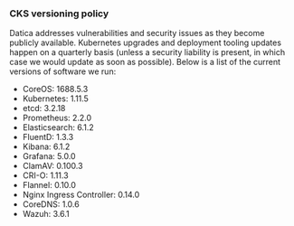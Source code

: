 ### CKS versioning policy
Datica addresses vulnerabilities and security issues as they become publicly available. Kubernetes upgrades and deployment tooling updates happen on a quarterly basis (unless a security liability is present, in which case we would update as soon as possible). Below is a list of the current versions of software we run:

- CoreOS: 1688.5.3
- Kubernetes: 1.11.5
- etcd: 3.2.18
- Prometheus: 2.2.0
- Elasticsearch: 6.1.2
- FluentD: 1.3.3
- Kibana: 6.1.2
- Grafana: 5.0.0
- ClamAV: 0.100.3
- CRI-O: 1.11.3
- Flannel: 0.10.0
- Nginx Ingress Controller: 0.14.0
- CoreDNS: 1.0.6
- Wazuh: 3.6.1
